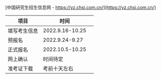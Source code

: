 [中国研究生招生信息网 - https://yz.chsi.com.cn/](https://yz.chsi.com.cn/)

| 项目         | 时间            |     |
| ------------ | --------------- | --- |
| 填写考生信息 | 2022.9.16-10.25 |     |
| 预报名       | 2022.9.24-9.27  |     |
| 正式报名     | 2022.10.5-10.25 |     |
| 网上确认     | 时间待定        |     |
| 准考证下载   | 考前十天左右    |     |

